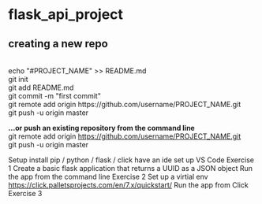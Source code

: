 # flask_api_project

<h2>creating a new repo</h2><br/>
echo "#PROJECT_NAME" >> README.md<br/>
git init<br/>
git add README.md<br/>
git commit -m "first commit"<br/>
git remote add origin https://github.com/username/PROJECT_NAME.git<br/>
git push -u origin master<br/>

<b>…or push an existing repository from the command line</b><br/>
git remote add origin https://github.com/username/PROJECT_NAME.git<br/>
git push -u origin master

Setup 
    install pip / python / flask / click 
    have an ide set up VS Code
Exercise 1
    Create a basic flask application that returns a UUID as a JSON object
    Run the app from the command line
Exercise 2
    Set up a virtial env https://click.palletsprojects.com/en/7.x/quickstart/
    Run the app from Click 
Exercise 3





